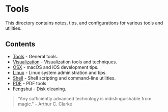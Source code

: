 # Tools

This directory contains notes, tips, and configurations for various tools and utilities.

## Contents

-   [Tools](tools.md) - General tools.
-   [Visualization](visualization/visualization.md) - Visualization tools and techniques.
-   [OSX](osx/osx.md) - macOS and iOS development tips.
-   [Linux](linux/linux.md) - Linux system administration and tips.
-   [Shell](shell/tools.md) - Shell scripting and command-line utilities.
-   [PDF](pdf/pdf.md) - PDF tools
- [Fengshui](fengshui.md) - Disk cleaning.

> "Any sufficiently advanced technology is indistinguishable from magic." - Arthur C. Clarke
